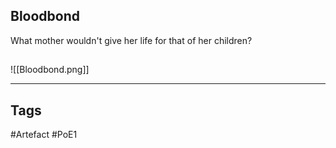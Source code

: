 ## Bloodbond
What mother wouldn't give her life for that of her children?
##
![[Bloodbond.png]]

---
## Tags
#Artefact
#PoE1